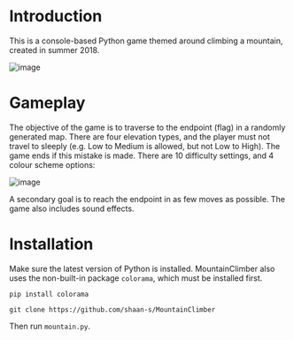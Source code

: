 # Introduction
This is a console-based Python game themed around climbing a mountain, created in summer 2018.

![image](https://github.com/user-attachments/assets/3f2b00af-7429-4c03-ab18-101ef3340ed4)

# Gameplay
The objective of the game is to traverse to the endpoint (flag) in a randomly generated map. There are four elevation types, and the player must not travel to sleeply (e.g. Low to Medium is allowed, but not Low to High). The game ends if this mistake is made. There are 10 difficulty settings, and 4 colour scheme options:

![image](https://github.com/user-attachments/assets/14f97997-ac8c-4ec2-a839-6b769f35be0d)

A secondary goal is to reach the endpoint in as few moves as possible. The game also includes sound effects.

# Installation
Make sure the latest version of Python is installed. MountainClimber also uses the non-built-in package `colorama`, which must be installed first. 

`pip install colorama`

`git clone https://github.com/shaan-s/MountainClimber`

Then run `mountain.py`.
